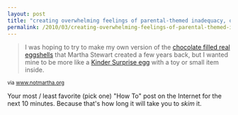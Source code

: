 ```yaml
---
layout: post
title: "creating overwhelming feelings of parental-themed inadequacy, one blog post at a time"
permalink: /2010/03/creating-overwhelming-feelings-of-parental-themed-inadequacy-one-blog-post-at-a-time.html
---
```


<blockquote><p>I was hoping to try to make my own version of the <a href="http://www.marthastewart.com/article/chocolate-egg-how-to">chocolate filled real eggshells</a> that Martha Stewart created a few years back, but I wanted mine to be more like a <a href="http://en.wikipedia.org/wiki/Kinder_Surprise">Kinder Surprise egg</a> with a toy or small item inside.</p></blockquote>

<p><small>via <a href="http://www.notmartha.org/archives/2010/03/30/chocolate-easter-surprise-eggs/">www.notmartha.org</a></small></p>

<p>Your most / least favorite (pick one) &quot;How To&quot; post on the Internet for the next 10 minutes.  Because that&#39;s how long it will take you to <i>skim</i> it.</p>


